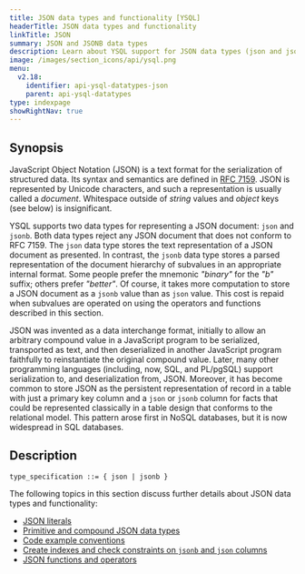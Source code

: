 ```yaml
---
title: JSON data types and functionality [YSQL]
headerTitle: JSON data types and functionality
linkTitle: JSON
summary: JSON and JSONB data types
description: Learn about YSQL support for JSON data types (json and jsonb) and their functions and operators.
image: /images/section_icons/api/ysql.png
menu:
  v2.18:
    identifier: api-ysql-datatypes-json
    parent: api-ysql-datatypes
type: indexpage
showRightNav: true
---
```


## Synopsis

JavaScript Object Notation (JSON) is a text format for the serialization of structured data. Its syntax and semantics are defined in [RFC 7159](https://tools.ietf.org/html/rfc7159). JSON is represented by Unicode characters, and such a representation is usually called a _document_. Whitespace outside of _string_ values and _object_ keys (see below) is insignificant.

YSQL supports two data types for representing a JSON document: `json` and `jsonb`. Both data types reject any JSON document that does not conform to RFC 7159. The `json` data type stores the text representation of a JSON document as presented. In contrast, the `jsonb` data type stores a parsed representation of the document hierarchy of subvalues in an appropriate internal format. Some people prefer the mnemonic _"binary"_ for the _"b"_ suffix; others prefer _"better"_. Of course, it takes more computation to store a JSON document as a `jsonb` value than as `json` value. This cost is repaid when subvalues are operated on using the operators and functions described in this section.

JSON was invented as a data interchange format, initially to allow an arbitrary compound value in a JavaScript program to be serialized, transported as text, and then deserialized in another JavaScript program faithfully to reinstantiate the original compound value. Later, many other programming languages (including, now, SQL, and PL/pgSQL) support serialization to, and deserialization from, JSON. Moreover, it has become common to store JSON as the persistent representation of record in a table with just a primary key column and a `json` or `jsonb` column for facts that could be represented classically in a table design that conforms to the relational model. This pattern arose first in NoSQL databases, but it is now widespread in SQL databases.

## Description

```ebnf
type_specification ::= { json | jsonb }
```

The following topics in this section discuss further details about JSON data types and functionality:

- [JSON literals](../type_json/json-literals/)
- [Primitive and compound JSON data types](../type_json/primitive-and-compound-data-types/)
- [Code example conventions](../type_json/code-example-conventions/)
- [Create indexes and check constraints on `jsonb` and `json` columns](../type_json/create-indexes-check-constraints/)
- [JSON functions and operators](../type_json/functions-operators/)
